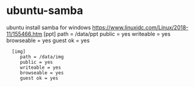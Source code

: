 # ubuntu-samba
ubuntu install samba for windows
https://www.linuxidc.com/Linux/2018-11/155466.htm
      [ppt]
         path = /data/ppt
         public = yes
         writeable = yes
         browseable = yes
         guest ok = yes

      [img]
         path = /data/img
         public = yes
         writeable = yes
         browseable = yes
         guest ok = yes

